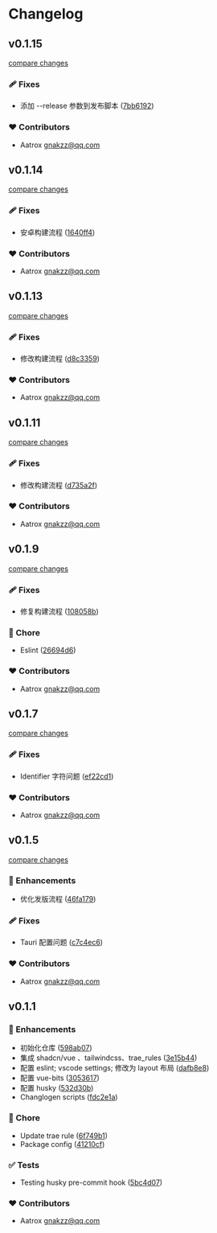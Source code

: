 # Changelog


## v0.1.15

[compare changes](https://github.com/aatrooox/community-service-center/compare/v0.1.14...v0.1.15)

### 🩹 Fixes

- 添加 --release 参数到发布脚本 ([7bb6192](https://github.com/aatrooox/community-service-center/commit/7bb6192))

### ❤️ Contributors

- Aatrox <gnakzz@qq.com>

## v0.1.14

[compare changes](https://github.com/aatrooox/community-service-center/compare/v0.1.13...v0.1.14)

### 🩹 Fixes

- 安卓构建流程 ([1640ff4](https://github.com/aatrooox/community-service-center/commit/1640ff4))

### ❤️ Contributors

- Aatrox <gnakzz@qq.com>

## v0.1.13

[compare changes](https://github.com/aatrooox/community-service-center/compare/v0.1.11...v0.1.13)

### 🩹 Fixes

- 修改构建流程 ([d8c3359](https://github.com/aatrooox/community-service-center/commit/d8c3359))

### ❤️ Contributors

- Aatrox <gnakzz@qq.com>

## v0.1.11

[compare changes](https://github.com/aatrooox/community-service-center/compare/v0.1.9...v0.1.11)

### 🩹 Fixes

- 修改构建流程 ([d735a2f](https://github.com/aatrooox/community-service-center/commit/d735a2f))

### ❤️ Contributors

- Aatrox <gnakzz@qq.com>

## v0.1.9

[compare changes](https://github.com/aatrooox/community-service-center/compare/v0.1.7...v0.1.9)

### 🩹 Fixes

- 修复构建流程 ([108058b](https://github.com/aatrooox/community-service-center/commit/108058b))

### 🏡 Chore

- Eslint ([26694d6](https://github.com/aatrooox/community-service-center/commit/26694d6))

### ❤️ Contributors

- Aatrox <gnakzz@qq.com>

## v0.1.7

[compare changes](https://github.com/aatrooox/community-service-center/compare/v0.1.5...v0.1.7)

### 🩹 Fixes

- Identifier 字符问题 ([ef22cd1](https://github.com/aatrooox/community-service-center/commit/ef22cd1))

### ❤️ Contributors

- Aatrox <gnakzz@qq.com>

## v0.1.5

[compare changes](https://github.com/aatrooox/community-service-center/compare/v0.1.3...v0.1.5)

### 🚀 Enhancements

- 优化发版流程 ([46fa179](https://github.com/aatrooox/community-service-center/commit/46fa179))

### 🩹 Fixes

- Tauri 配置问题 ([c7c4ec6](https://github.com/aatrooox/community-service-center/commit/c7c4ec6))

### ❤️ Contributors

- Aatrox <gnakzz@qq.com>

## v0.1.1


### 🚀 Enhancements

- 初始化仓库 ([598ab07](https://github.com/aatrooox/community-service-center/commit/598ab07))
- 集成 shadcn/vue 、tailwindcss、trae_rules ([3e15b44](https://github.com/aatrooox/community-service-center/commit/3e15b44))
- 配置 eslint; vscode settings; 修改为 layout 布局 ([dafb8e8](https://github.com/aatrooox/community-service-center/commit/dafb8e8))
- 配置 vue-bits ([3053617](https://github.com/aatrooox/community-service-center/commit/3053617))
- 配置 husky ([532d30b](https://github.com/aatrooox/community-service-center/commit/532d30b))
- Changlogen scripts ([fdc2e1a](https://github.com/aatrooox/community-service-center/commit/fdc2e1a))

### 🏡 Chore

- Update trae rule ([6f749b1](https://github.com/aatrooox/community-service-center/commit/6f749b1))
- Package config ([41210cf](https://github.com/aatrooox/community-service-center/commit/41210cf))

### ✅ Tests

- Testing husky pre-commit hook ([5bc4d07](https://github.com/aatrooox/community-service-center/commit/5bc4d07))

### ❤️ Contributors

- Aatrox <gnakzz@qq.com>

